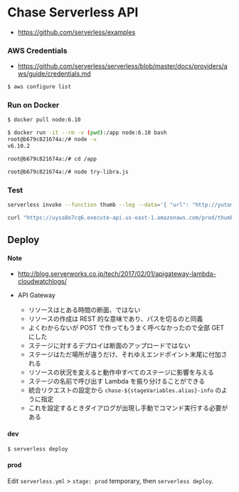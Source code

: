 Chase Serverless API
====================

- https://github.com/serverless/examples


### AWS Credentials

- https://github.com/serverless/serverless/blob/master/docs/providers/aws/guide/credentials.md

```bash
$ aws configure list
```

### Run on Docker

```bash
$ docker pull node:6.10

$ docker run -it --rm -v (pwd):/app node:6.10 bash
root@b679c821674a:/# node -v
v6.10.2

root@b679c821674a:/# cd /app

root@b679c821674a:/# node try-libra.js
```

### Test

```bash
serverless invoke --function thumb --log --data='{ "url": "http://yutoma233.hatenablog.com/entry/2017/04/28/073000", "pocket_id": "1719054137"}'
```

```bash
curl "https://uysa8o7cq6.execute-api.us-east-1.amazonaws.com/prod/thumb?url=http://yutoma233.hatenablog.com/entry/2017/04/28/073000&pocket_id=1719054137"
```


## Deploy

#### Note

- http://blog.serverworks.co.jp/tech/2017/02/01/apigateway-lambda-cloudwatchlogs/

- API Gateway
  - リソースはとある時間の断面、ではない
  - リソースの作成は REST 的な意味であり、パスを切るのと同義
  - よくわからないが POST で作ってもうまく呼べなかったので全部 GET にした
  - ステージに対するデプロイは断面のアップロードではない
  - ステージはただ場所が違うだけ、それゆえエンドポイント末尾に付加される
  - リソースの状況を変えると動作中すべてのステージに影響を与える
  - ステージの名前で呼び出す Lambda を振り分けることができる
  - 統合リクエストの設定から `chase-${stageVariables.alias}-info` のように指定
  - これを設定するときダイアログが出現し手動でコマンド実行する必要がある


#### dev

```bash
$ serverless deploy
```

#### prod

Edit `serverless.yml` > `stage: prod` temporary, then `serverless deploy`.
